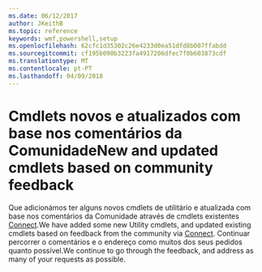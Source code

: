 ```yaml
---
ms.date: 06/12/2017
author: JKeithB
ms.topic: reference
keywords: wmf,powershell,setup
ms.openlocfilehash: 62cfc1d35302c26e4233d0ea51dfd8b007ffabdd
ms.sourcegitcommit: cf195b090b3223fa4917206dfec7f0b603873cdf
ms.translationtype: MT
ms.contentlocale: pt-PT
ms.lasthandoff: 04/09/2018
---
```

# <a name="new-and-updated-cmdlets-based-on-community-feedback"></a><span data-ttu-id="584ee-102">Cmdlets novos e atualizados com base nos comentários da Comunidade</span><span class="sxs-lookup"><span data-stu-id="584ee-102">New and updated cmdlets based on community feedback</span></span>
<span data-ttu-id="584ee-103">Que adicionámos ter alguns novos cmdlets de utilitário e atualizada com base nos comentários da Comunidade através de cmdlets existentes [Connect](https://connect.microsoft.com/powershell).</span><span class="sxs-lookup"><span data-stu-id="584ee-103">We have added some new Utility cmdlets, and updated existing cmdlets based on feedback from the community via [Connect](https://connect.microsoft.com/powershell).</span></span> <span data-ttu-id="584ee-104">Continuar percorrer o comentários e o endereço como muitos dos seus pedidos quanto possível.</span><span class="sxs-lookup"><span data-stu-id="584ee-104">We continue to go through the feedback, and address as many of your requests as possible.</span></span>